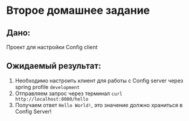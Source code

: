 Второе домашнее задание
===

## Дано:

Проект для настройки Config client

## Ожидаемый результат:

1. Необходимо настроить клиент для работы с Config server через spring profile `development`
2. Отправляем запрос через терминал `curl http://localhost:8080/hello`
3. Получаем ответ `Hello World!`, это значение должно храниться в Config Server!